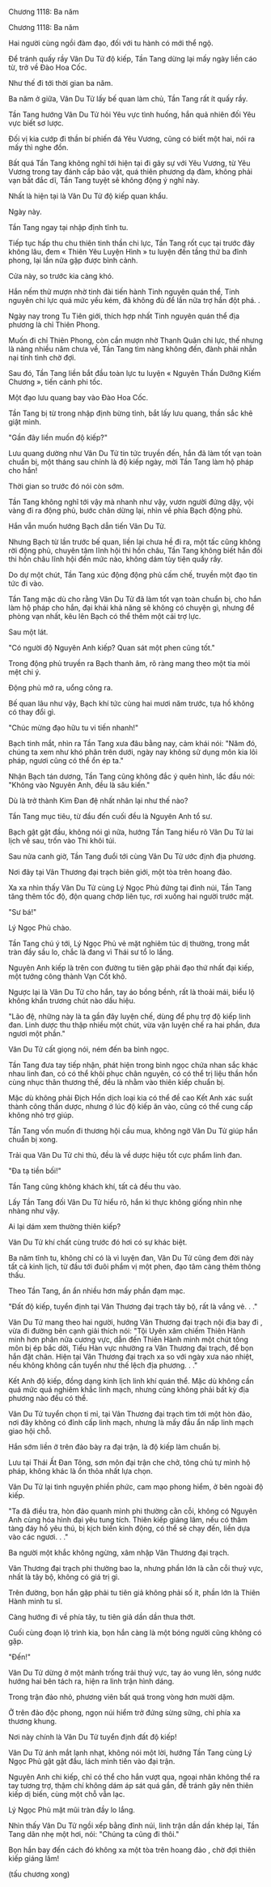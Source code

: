 




Chương 1118: Ba năm


Chương 1118: Ba năm

Hai người cùng ngồi đàm đạo, đối với tu hành có mới thể ngộ.

Để tránh quấy rầy Vân Du Tử độ kiếp, Tần Tang dừng lại mấy ngày liền cáo từ, trở về Đào Hoa Cốc.

Như thế đi tới thời gian ba năm.

Ba năm ở giữa, Vân Du Tử lấy bế quan làm chủ, Tần Tang rất ít quấy rầy.

Tần Tang hướng Vân Du Tử hỏi Yêu vực tình huống, hắn quả nhiên đối Yêu vực biết sơ lược.

Đối vị kia cướp đi thần bí phiến đá Yêu Vương, cũng có biết một hai, nói ra mấy thì nghe đồn.

Bất quá Tần Tang không nghĩ tới hiện tại đi gây sự với Yêu Vương, từ Yêu Vương trong tay đánh cắp bảo vật, quá thiên phương dạ đàm, không phải vạn bất đắc dĩ, Tần Tang tuyệt sẽ không động ý nghĩ này.

Nhất là hiện tại là Vân Du Tử độ kiếp quan khẩu.

Ngày này.

Tần Tang ngay tại nhập định tĩnh tu.

Tiếp tục hấp thu chu thiên tinh thần chi lực, Tần Tang rốt cục tại trước đây không lâu, đem « Thiên Yêu Luyện Hình » tu luyện đến tầng thứ ba đỉnh phong, lại lần nữa gặp được bình cảnh.

Cửa này, so trước kia càng khó.

Hắn nếm thử mượn nhờ tinh đài tiến hành Tinh nguyên quán thể, Tinh nguyên chi lực quá mức yếu kém, đã không đủ để lần nữa trợ hắn đột phá. .

Ngày nay trong Tu Tiên giới, thích hợp nhất Tinh nguyên quán thể địa phương là chỉ Thiên Phong.

Muốn đi chỉ Thiên Phong, còn cần mượn nhờ Thanh Quân chi lực, thế nhưng là nàng nhiều năm chưa về, Tần Tang tìm nàng không đến, đành phải nhẫn nại tính tình chờ đợi.

Sau đó, Tần Tang liền bắt đầu toàn lực tu luyện « Nguyên Thần Dưỡng Kiếm Chương », tiến cảnh phi tốc.

Một đạo lưu quang bay vào Đào Hoa Cốc.

Tần Tang bị từ trong nhập định bừng tỉnh, bắt lấy lưu quang, thần sắc khẽ giật mình.

"Gần đây liền muốn độ kiếp?"

Lưu quang dường như Vân Du Tử tin tức truyền đến, hắn đã làm tốt vạn toàn chuẩn bị, một tháng sau chính là độ kiếp ngày, mời Tần Tang làm hộ pháp cho hắn!

Thời gian so trước đó nói còn sớm.

Tần Tang không nghĩ tới vậy mà nhanh như vậy, vươn người đứng dậy, vội vàng đi ra động phủ, bước chân dừng lại, nhìn về phía Bạch động phủ.

Hắn vẫn muốn hướng Bạch dẫn tiến Vân Du Tử.

Nhưng Bạch từ lần trước bế quan, liền lại chưa hề đi ra, một tấc cũng không rời động phủ, chuyên tâm lĩnh hội thi hồn châu, Tần Tang không biết hắn đối thi hồn châu lĩnh hội đến mức nào, không dám tùy tiện quấy rầy.

Do dự một chút, Tần Tang xúc động động phủ cấm chế, truyền một đạo tin tức đi vào.

Tần Tang mặc dù cho rằng Vân Du Tử đã làm tốt vạn toàn chuẩn bị, cho hắn làm hộ pháp cho hắn, đại khái khả năng sẽ không có chuyện gì, nhưng để phòng vạn nhất, kêu lên Bạch có thể thêm một cái trợ lực.

Sau một lát.

"Có người độ Nguyên Anh kiếp? Quan sát một phen cũng tốt."

Trong động phủ truyền ra Bạch thanh âm, rõ ràng mang theo một tia mỏi mệt chi ý.

Động phủ mở ra, uổng công ra.

Bế quan lâu như vậy, Bạch khí tức cùng hai mươi năm trước, tựa hồ không có thay đổi gì.

"Chúc mừng đạo hữu tu vi tiến nhanh!"

Bạch tinh mắt, nhìn ra Tần Tang xưa đâu bằng nay, cảm khái nói: "Năm đó, chúng ta xem như khó phân trên dưới, ngày nay không sử dụng môn kia lôi pháp, ngươi cũng có thể ổn ép ta."

Nhận Bạch tán dương, Tần Tang cũng không đắc ý quên hình, lắc đầu nói: "Không vào Nguyên Anh, đều là sâu kiến."

Dù là trở thành Kim Đan đệ nhất nhân lại như thế nào?

Tần Tang mục tiêu, từ đầu đến cuối đều là Nguyên Anh tổ sư.

Bạch gật gật đầu, không nói gì nữa, hướng Tần Tang hiểu rõ Vân Du Tử lai lịch về sau, trốn vào Thi khôi túi.

Sau nửa canh giờ, Tần Tang đuổi tới cùng Vân Du Tử ước định địa phương.

Nơi đây tại Vân Thương đại trạch biên giới, một tòa trên hoang đảo.

Xa xa nhìn thấy Vân Du Tử cùng Lý Ngọc Phủ đứng tại đỉnh núi, Tần Tang tăng thêm tốc độ, độn quang chớp liên tục, rơi xuống hai người trước mặt.

"Sư bá!"

Lý Ngọc Phủ chào.

Tần Tang chú ý tới, Lý Ngọc Phủ vẻ mặt nghiêm túc dị thường, trong mắt tràn đầy sầu lo, chắc là đang vì Thái sư tổ lo lắng.

Nguyên Anh kiếp là trên con đường tu tiên gặp phải đạo thứ nhất đại kiếp, một tướng công thành Vạn Cốt khô.

Ngược lại là Vân Du Tử cho hắn, tay áo bồng bềnh, rất là thoải mái, biểu lộ không khẩn trương chút nào dấu hiệu.

"Lão đệ, những này là ta gần đây luyện chế, dùng để phụ trợ độ kiếp linh đan. Linh dược thu thập nhiều một chút, vừa vặn luyện chế ra hai phần, đưa ngươi một phần."

Vân Du Tử cất giọng nói, ném đến ba bình ngọc.

Tần Tang đưa tay tiếp nhận, phát hiện trong bình ngọc chứa nhan sắc khác nhau linh đan, có có thể khôi phục chân nguyên, có có thể trị liệu thần hồn cùng nhục thân thương thế, đều là nhằm vào thiên kiếp chuẩn bị.

Mặc dù không phải Địch Hồn dịch loại kia có thể đề cao Kết Anh xác suất thành công thần dược, nhưng ở lúc độ kiếp ăn vào, cũng có thể cung cấp không nhỏ trợ giúp.

Tần Tang vốn muốn đi thương hội cầu mua, không ngờ Vân Du Tử giúp hắn chuẩn bị xong.

Trải qua Vân Du Tử chi thủ, đều là về dược hiệu tốt cực phẩm linh đan.

"Đa tạ tiền bối!"

Tần Tang cũng không khách khí, tất cả đều thu vào.

Lấy Tần Tang đối Vân Du Tử hiểu rõ, hắn kì thực không giống nhìn nhẹ nhàng như vậy.

Ai lại dám xem thường thiên kiếp?

Vân Du Tử khí chất cùng trước đó hơi có sự khác biệt.

Ba năm tĩnh tu, không chỉ có là vì luyện đan, Vân Du Tử cũng đem đời này tất cả kinh lịch, từ đầu tới đuôi phẩm vị một phen, đạo tâm càng thêm thông thấu.

Theo Tần Tang, ẩn ẩn nhiều hơn mấy phần đạm mạc.

"Đất độ kiếp, tuyển định tại Vân Thương đại trạch tây bộ, rất là vắng vẻ. . ."

Vân Du Tử mang theo hai người, hướng Vân Thương đại trạch nội địa bay đi , vừa đi đường bên cạnh giải thích nói: "Tội Uyên xâm chiếm Thiên Hành minh hơn phân nửa cương vực, dẫn đến Thiên Hành minh một chút tông môn bị ép bắc dời, Tiểu Hàn vực nhường ra Vân Thương đại trạch, để bọn hắn đặt chân. Hiện tại Vân Thương đại trạch xa so với ngày xưa náo nhiệt, nếu không không cần tuyển như thế lệch địa phương. . ."

Kết Anh độ kiếp, đồng dạng kinh lịch linh khí quán thể. Mặc dù không cần quá mức quá nghiêm khắc linh mạch, nhưng cũng không phải bất kỳ địa phương nào đều có thể.

Vân Du Tử tuyển chọn tỉ mỉ, tại Vân Thương đại trạch tìm tới một hòn đảo, nơi đây không có đỉnh cấp linh mạch, nhưng là mấy đầu ẩn nấp linh mạch giao hội chỗ.

Hắn sớm liền ở trên đảo bày ra đại trận, là độ kiếp làm chuẩn bị.

Lưu tại Thái Ất Đan Tông, sơn môn đại trận che chở, tông chủ tự mình hộ pháp, không khác là ổn thỏa nhất lựa chọn.

Vân Du Tử lại tình nguyện phiền phức, cam mạo phong hiểm, ở bên ngoài độ kiếp.

"Ta đã điều tra, hòn đảo quanh mình phi thường cằn cỗi, không có Nguyên Anh cùng hóa hình đại yêu tung tích. Thiên kiếp giáng lâm, nếu có thâm tàng đáy hồ yêu thú, bị kịch biến kinh động, có thể sẽ chạy đến, liền dựa vào các ngươi. . ."

Ba người một khắc không ngừng, xâm nhập Vân Thương đại trạch.

Vân Thương đại trạch phi thường bao la, nhưng phần lớn là cằn cỗi thuỷ vực, nhất là tây bộ, không có giá trị gì.

Trên đường, bọn hắn gặp phải tu tiên giả không phải số ít, phần lớn là Thiên Hành minh tu sĩ.

Càng hướng đi về phía tây, tu tiên giả dần dần thưa thớt.

Cuối cùng đoạn lộ trình kia, bọn hắn càng là một bóng người cũng không có gặp.

"Đến!"

Vân Du Tử dừng ở một mảnh trống trải thuỷ vực, tay áo vung lên, sóng nước hướng hai bên tách ra, hiện ra linh trận hình dáng.

Trong trận đảo nhỏ, phương viên bất quá trong vòng hơn mười dặm.

Ở trên đảo độc phong, ngọn núi hiểm trở đứng sừng sững, chỉ phía xa thương khung.

Nơi này chính là Vân Du Tử tuyển định đất độ kiếp!

Vân Du Tử ánh mắt lạnh nhạt, không nói một lời, hướng Tần Tang cùng Lý Ngọc Phủ gật gật đầu, lách mình tiến vào đại trận.

Nguyên Anh chi kiếp, chỉ có thể cho hắn vượt qua, ngoại nhân không thể ra tay tương trợ, thậm chí không dám áp sát quá gần, để tránh gây nên thiên kiếp dị biến, cùng một chỗ vẫn lạc.

Lý Ngọc Phủ mặt mũi tràn đầy lo lắng.

Nhìn thấy Vân Du Tử ngồi xếp bằng đỉnh núi, linh trận dần dần khép lại, Tần Tang dãn nhẹ một hơi, nói: "Chúng ta cũng đi thôi."

Bọn hắn bay đến cách đó không xa một tòa trên hoang đảo , chờ đợi thiên kiếp giáng lâm!

(tấu chương xong)




